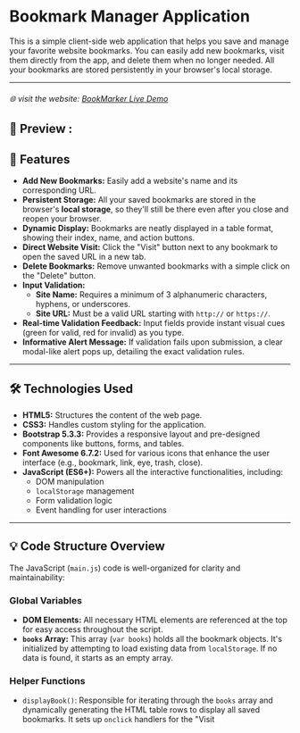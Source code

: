 # Bookmark Manager Application

This is a simple client-side web application that helps you save and manage your favorite website bookmarks. You can easily add new bookmarks, visit them directly from the app, and delete them when no longer needed. All your bookmarks are stored persistently in your browser's local storage.

---

###### 🌐 visit the website: [BookMarker Live Demo](https://anas26772001.github.io/Bookmarker/)

## 🚀 Preview : 

## 🚀 Features

* **Add New Bookmarks:** Easily add a website's name and its corresponding URL.
* **Persistent Storage:** All your saved bookmarks are stored in the browser's **local storage**, so they'll still be there even after you close and reopen your browser.
* **Dynamic Display:** Bookmarks are neatly displayed in a table format, showing their index, name, and action buttons.
* **Direct Website Visit:** Click the "Visit" button next to any bookmark to open the saved URL in a new tab.
* **Delete Bookmarks:** Remove unwanted bookmarks with a simple click on the "Delete" button.
* **Input Validation:**
    * **Site Name:** Requires a minimum of 3 alphanumeric characters, hyphens, or underscores.
    * **Site URL:** Must be a valid URL starting with `http://` or `https://`.
* **Real-time Validation Feedback:** Input fields provide instant visual cues (green for valid, red for invalid) as you type.
* **Informative Alert Message:** If validation fails upon submission, a clear modal-like alert pops up, detailing the exact validation rules.

---

## 🛠️ Technologies Used

* **HTML5:** Structures the content of the web page.
* **CSS3:** Handles custom styling for the application.
* **Bootstrap 5.3.3:** Provides a responsive layout and pre-designed components like buttons, forms, and tables.
* **Font Awesome 6.7.2:** Used for various icons that enhance the user interface (e.g., bookmark, link, eye, trash, close).
* **JavaScript (ES6+):** Powers all the interactive functionalities, including:
    * DOM manipulation
    * `localStorage` management
    * Form validation logic
    * Event handling for user interactions
---

## 💡 Code Structure Overview

The JavaScript (`main.js`) code is well-organized for clarity and maintainability:

### Global Variables
* **DOM Elements:** All necessary HTML elements are referenced at the top for easy access throughout the script.
* **`books` Array:** This array (`var books`) holds all the bookmark objects. It's initialized by attempting to load existing data from `localStorage`. If no data is found, it starts as an empty array.

### Helper Functions

* `displayBook()`: Responsible for iterating through the `books` array and dynamically generating the HTML table rows to display all saved bookmarks. It sets up `onclick` handlers for the "Visit
